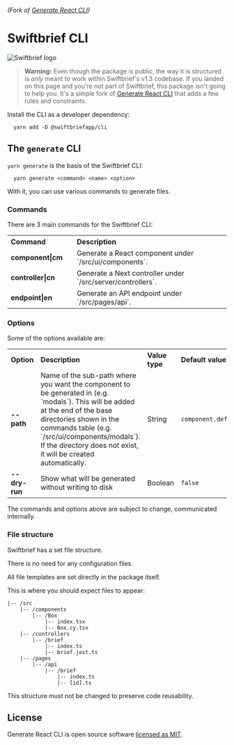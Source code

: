 *(Fork of [Generate React CLI](https://github.com/arminbro/generate-react-cli/))*
# Swiftbrief CLI

![Swiftbrief logo](https://swiftbrief-cms.nyc3.digitaloceanspaces.com/941f6eb99c5298036be645af1111c3ab.png?updated_at=2022-08-19T16:50:47.645Z)

> **Warning:** Even though the package is public, the way it is structured is *only* meant to work within Swiftbrief's v1.3 codebase. If you landed on this page and you're not part of Swiftbrief, this package isn't going to help you. It's a simple fork of [Generate React CLI](https://github.com/arminbro/generate-react-cli/) that adds a few rules and constraints.

Install the CLI as a developer dependency:

```
  yarn add -D @swiftbriefapp/cli
```

## The `generate` CLI

`yarn generate` is the basis of the Swiftbrief CLI:

```
  yarn generate <command> <name> <option>
```

With it, you can use various commands to generate files.

### Commands

There are 3 main commands for the Swiftbrief CLI:

<table>
  <tr align="left">
    <th>Command</th>
    <th>Description</th>
  </tr>
  <tr>
    <td width="20%"><b>component|cm</b></td>
    <td width="60%">
      Generate a React component under `/src/ui/components`.  
    </td>
  </tr>

  <tr>
    <td width="20%"><b>controller|cn</b></td>
    <td width="60%">
      Generate a Next controller under `/src/server/controllers`.
    </td>
  </tr>

  <tr>
    <td width="20%"><b>endpoint|en</b></td>
    <td width="60%">
      Generate an API endpoint under `/src/pages/api`.
    </td>
  </tr>

</table>

### Options

Some of the options available are:

<table>
  <tr align="left">
    <th>Option</th>
    <th>Description</th>
    <th>Value type</th>
    <th>Default value</th>
  </tr>
  <tr>
    <td width="20%"><b>--path</b></td>
    <td width="60%">
      Name of the sub-path where you want the component to be generated in (e.g. `modals`). This will be added at the end of the base directories shown in the commands table (e.g. `/src/ui/components/modals`). If the directory does not exist, it will be created automatically.
    </td>
    <td width="20%">String</td>
    <td width="20%"><code>component.default.path<code></td>
  </tr>

  <tr>
    <td width="20%"><b>--dry-run</b></td>
    <td width="60%">
      Show what will be generated without writing to disk
    </td>
    <td width="20%">Boolean</td>
    <td width="20%"><code>false<code></td>
  </tr>
</table>

The commands and options above are subject to change, communicated internally.

### File structure

Swiftbrief has a set file structure.

There is no need for any configuration files.

All file templates are set directly in the package itself.

This is where you should expect files to appear:

```
|-- /src
    |-- /components
        |-- /Box
            |-- index.tsx
            |-- Box.cy.tsx
    |-- /controllers
        |-- /brief
            |-- index.ts
            |-- brief.jest.ts
    |-- /pages
        |-- /api
            |-- /brief
                |-- index.ts
                |-- [id].ts
```

This structure must not be changed to preserve code reusability.

## License

Generate React CLI is open source software [licensed as MIT](https://github.com/arminbro/generate-react-cli/blob/master/LICENSE).